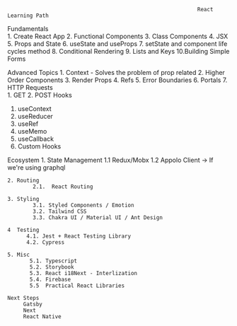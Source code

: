                                                                 React Learning Path

Fundamentals                                            
    1. Create React App
    2. Functional Components
    3. Class Components
    4. JSX
    5. Props and State
    6. useState and useProps
    7. setState and component life cycles method
    8. Conditional Rendering
    9. Lists and Keys
    10.Building Simple Forms

Advanced Topics 
    1. Context - Solves the problem of prop related
    2. Higher Order Components 
    3. Render Props
    4. Refs
    5. Error Boundaries
    6. Portals
    7. HTTP Requests  
            1. GET
            2. POST
Hooks
   1. useContext
   2. useReducer
   3. useRef
   4. useMemo
   5. useCallback
   6. Custom Hooks

Ecosystem
    1. State Management 
           1.1 Redux/Mobx
           1.2 Appolo Client -> If we're using graphql 
            
    2. Routing
            2.1.  React Routing
            
    3. Styling
            3.1. Styled Components / Emotion
            3.2. Tailwind CSS
            3.3. Chakra UI / Material UI / Ant Design
           
    4  Testing
          4.1. Jest + React Testing Library
          4.2. Cypress
          
    5. Misc
           5.1. Typescript
           5.2. Storybook
           5.3. React i18Next - Interlization
           5.4. Firebase
           5.5  Practical React Libraries

    Next Steps
         Gatsby
         Next
         React Native


